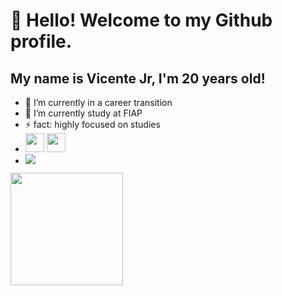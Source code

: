 # 👋 Hello! Welcome to my Github profile.
## My name is Vicente Jr, I'm 20 years old!

- 🔭 I’m currently in a career transition
- 📖 I’m currently study at FIAP
- ⚡ fact: highly focused on studies
- <img src="https://cdn.jsdelivr.net/gh/devicons/devicon@latest/icons/python/python-original.svg" width="30" height="30" />   <img src="https://cdn.jsdelivr.net/gh/devicons/devicon@latest/icons/javascript/javascript-original.svg" width="30" height="30" />
- <div>
  <a href="https://www.linkedin.com/in/vicentejrt" target="_blank"><img loading="lazy" src="https://img.shields.io/badge/-LinkedIn-%230077B5?style=for-the-badge&logo=linkedin&logoColor=white" target="_blank"></a>
  </div>
  


<div>
<a href="https://github.com/vicentejrprog">
<img loading="lazy" height="180em" src="https://github-readme-stats.vercel.app/api/top-langs/?username=vicentejrprog&layout=compact&langs_count=7&theme=dracula"/>

</div>
